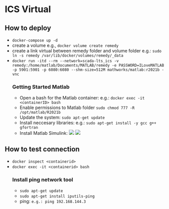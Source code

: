 # ICS Virtual

## How to deploy
- `docker-compose up -d`
- create a volume e.g., `docker volume create remedy`
- create a link virtual between remedy folder and volume folder e.g.: `sudo ln -s remedy /var/lib/docker/volumes/remedy/_data`
- `docker run -itd --rm --network=scada-lts_ics -v remedy:/home/matlab/Documents/MATLAB/remedy -e PASSWORD=ILoveMATLAB -p 5901:5901 -p 6080:6080 --shm-size=512M mathworks/matlab:r2021b -vnc`
  ### Getting Started Matlab
    - Open a bash for the Matlab container: e.g.: `docker exec -it <containerID> bash`
    - Enable permissions to Matlab folder `sudo chmod 777 -R /opt/matlab/R2021b`
    - Update the system: `sudo apt-get update`
    - Install neccesary libraries: e.g.: `sudo apt-get install -y gcc g++ gfortran`
    - Install Matlab Simulink:
      <img src="https://github.com/sfl0r3nz05/ICSVirtual/blob/main/images/simulink1.png">
      <img src="https://github.com/sfl0r3nz05/ICSVirtual/blob/main/images/simulink2.png">
  

## How to test connection
- `docker inspect <containerid>`
- `docker exec -it <containerid> bash`
  ### Install ping network tool
    - `sudo apt-get update`
    - `sudo apt-get install iputils-ping`
    - ping: `e.g.: ping 192.168.144.3`